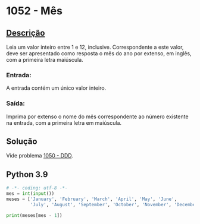 # 1052 - Mês

## [Descrição](https://www.beecrowd.com.br/judge/pt/problems/view/1052)

Leia um valor inteiro entre 1 e 12, inclusive. Correspondente a este valor, deve ser apresentado como resposta o mês do ano por extenso, em inglês, com a primeira letra maiúscula.

### Entrada:
A entrada contém um único valor inteiro.

### Saída:
Imprima por extenso o nome do mês correspondente ao número existente na entrada, com a primeira letra em maiúscula.

## Solução

Vide problema [1050 - DDD](../1050-DDD).

## Python 3.9

```Python
# -*- coding: utf-8 -*-
mes = int(input())
meses = ['January', 'February', 'March', 'April', 'May', 'June',
         'July', 'August', 'September', 'October', 'November', 'December']

print(meses[mes - 1])
```
